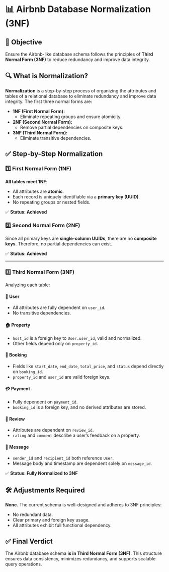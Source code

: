 # 📊 Airbnb Database Normalization (3NF)

## 🎯 Objective

Ensure the Airbnb-like database schema follows the principles of **Third Normal Form (3NF)** to reduce redundancy and improve data integrity.

## 🔍 What is Normalization?

**Normalization** is a step-by-step process of organizing the attributes and tables of a relational database to eliminate redundancy and improve data integrity. The first three normal forms are:

- **1NF (First Normal Form):**
  - Eliminate repeating groups and ensure atomicity.
- **2NF (Second Normal Form):**
  - Remove partial dependencies on composite keys.
- **3NF (Third Normal Form):**
  - Eliminate transitive dependencies.

## ✅ Step-by-Step Normalization

### 1️⃣ First Normal Form (1NF)

**All tables meet 1NF**:

- All attributes are **atomic**.
- Each record is uniquely identifiable via a **primary key (UUID)**.
- No repeating groups or nested fields.

✅ **Status: Achieved**

### 2️⃣ Second Normal Form (2NF)

Since all primary keys are **single-column UUIDs**, there are no **composite keys**. Therefore, no partial dependencies can exist.

✅ **Status: Achieved**

---

### 3️⃣ Third Normal Form (3NF)

Analyzing each table:

#### 🧍 User

- All attributes are fully dependent on `user_id`.
- No transitive dependencies.

#### 🏠 Property

- `host_id` is a foreign key to `User.user_id`, valid and normalized.
- Other fields depend only on `property_id`.

#### 📅 Booking

- Fields like `start_date`, `end_date`, `total_price`, and `status` depend directly on `booking_id`.
- `property_id` and `user_id` are valid foreign keys.

#### 💳 Payment

- Fully dependent on `payment_id`.
- `booking_id` is a foreign key, and no derived attributes are stored.

#### 🌟 Review

- Attributes are dependent on `review_id`.
- `rating` and `comment` describe a user’s feedback on a property.

#### 💬 Message

- `sender_id` and `recipient_id` both reference `User`.
- Message body and timestamp are dependent solely on `message_id`.

✅ **Status: Fully Normalized to 3NF**

## 🛠️ Adjustments Required

**None.** The current schema is well-designed and adheres to 3NF principles:

- No redundant data.
- Clear primary and foreign key usage.
- All attributes exhibit full functional dependency.

## ✅ Final Verdict

The Airbnb database schema **is in Third Normal Form (3NF)**. This structure ensures data consistency, minimizes redundancy, and supports scalable query operations.
